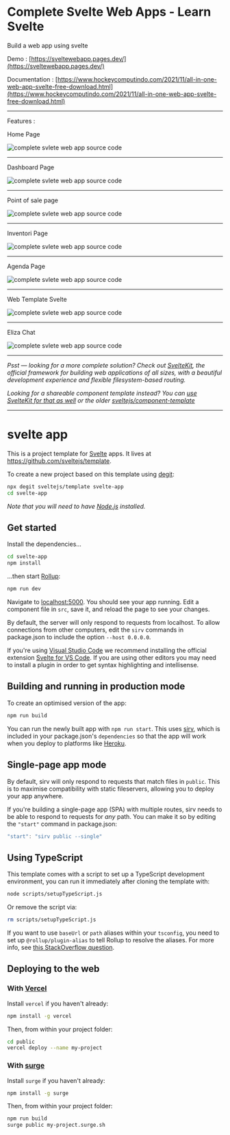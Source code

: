 # Complete Svelte Web Apps - Learn Svelte

Build a web app using svelte

Demo : [https://sveltewebapp.pages.dev/](https://sveltewebapp.pages.dev/)

Documentation : [https://www.hockeycomputindo.com/2021/11/all-in-one-web-app-svelte-free-download.html](https://www.hockeycomputindo.com/2021/11/all-in-one-web-app-svelte-free-download.html)

------------------------------------

Features :

Home Page 

![complete svlete web app source code](https://1.bp.blogspot.com/-25Zw_mviaNE/YYf86uy8FvI/AAAAAAAARpo/TvnMTv7uIfgii-UvJj0Bq4E82qtwoY66wCLcBGAsYHQ/s1024/free%2Bdownload%2Bsvelte%2Bsource%2Bcode%2Bfull%2Bonline%2Bweb%2Bapp%2B%25281%2529.jpg)


------------------------------------

Dashboard Page

![complete svlete web app source code](https://1.bp.blogspot.com/-N98kP1RYcD4/YYf86iO7xvI/AAAAAAAARps/TD-evvNOadMwwd3B6tI1CxE6TNWXnNR4gCLcBGAsYHQ/s1024/free%2Bdownload%2Bsvelte%2Bsource%2Bcode%2Bfull%2Bonline%2Bweb%2Bapp%2B%25282%2529.jpg)


------------------------------------

Point of sale page

![complete svlete web app source code](https://1.bp.blogspot.com/-KGlon1VO0uM/YYf88LJ4DfI/AAAAAAAARp8/t4rjDP7c390xQbZU0ntLntpBmeuPEQ2lQCLcBGAsYHQ/s1024/free%2Bdownload%2Bsvelte%2Bsource%2Bcode%2Bfull%2Bonline%2Bweb%2Bapp%2B%25286%2529.jpg)


------------------------------------

Inventori Page

![complete svlete web app source code](https://1.bp.blogspot.com/-W9dRlZT11fA/YYf88gMufeI/AAAAAAAARqA/gE4_2TlDiksqLqyeLIdBpj-n_crfqlRFQCLcBGAsYHQ/s1024/free%2Bdownload%2Bsvelte%2Bsource%2Bcode%2Bfull%2Bonline%2Bweb%2Bapp%2B%25287%2529.jpg)


------------------------------------

Agenda Page

![complete svlete web app source code](https://1.bp.blogspot.com/-nADPiWOcnf8/YYf87jMYzaI/AAAAAAAARp0/LBBGKm4bNE0yOsXekXDXrRGoqznJ7cixwCLcBGAsYHQ/s1024/free%2Bdownload%2Bsvelte%2Bsource%2Bcode%2Bfull%2Bonline%2Bweb%2Bapp%2B%25284%2529.jpg)

------------------------------------

Web Template Svelte

![complete svlete web app source code](https://1.bp.blogspot.com/-8rfMig_mAqA/YYf86_TQ37I/AAAAAAAARpw/S4TPBLkwa_QMljurIY9-aEqWMC-BKAb8wCLcBGAsYHQ/s1024/free%2Bdownload%2Bsvelte%2Bsource%2Bcode%2Bfull%2Bonline%2Bweb%2Bapp%2B%25283%2529.jpg)

------------------------------------

Eliza Chat

![complete svlete web app source code](https://1.bp.blogspot.com/-CUU2Qy6LbGA/YYf871rrljI/AAAAAAAARp4/hJxY-wVyOf4-U1WWqEKwaaNsMP3otaTgQCLcBGAsYHQ/s1024/free%2Bdownload%2Bsvelte%2Bsource%2Bcode%2Bfull%2Bonline%2Bweb%2Bapp%2B%25285%2529.jpg)

------------------------------------

*Psst — looking for a more complete solution? Check out [SvelteKit](https://kit.svelte.dev), the official framework for building web applications of all sizes, with a beautiful development experience and flexible filesystem-based routing.*

*Looking for a shareable component template instead? You can [use SvelteKit for that as well](https://kit.svelte.dev/docs#packaging) or the older [sveltejs/component-template](https://github.com/sveltejs/component-template)*

---

# svelte app

This is a project template for [Svelte](https://svelte.dev) apps. It lives at https://github.com/sveltejs/template.

To create a new project based on this template using [degit](https://github.com/Rich-Harris/degit):

```bash
npx degit sveltejs/template svelte-app
cd svelte-app
```

*Note that you will need to have [Node.js](https://nodejs.org) installed.*


## Get started

Install the dependencies...

```bash
cd svelte-app
npm install
```

...then start [Rollup](https://rollupjs.org):

```bash
npm run dev
```

Navigate to [localhost:5000](http://localhost:5000). You should see your app running. Edit a component file in `src`, save it, and reload the page to see your changes.

By default, the server will only respond to requests from localhost. To allow connections from other computers, edit the `sirv` commands in package.json to include the option `--host 0.0.0.0`.

If you're using [Visual Studio Code](https://code.visualstudio.com/) we recommend installing the official extension [Svelte for VS Code](https://marketplace.visualstudio.com/items?itemName=svelte.svelte-vscode). If you are using other editors you may need to install a plugin in order to get syntax highlighting and intellisense.

## Building and running in production mode

To create an optimised version of the app:

```bash
npm run build
```

You can run the newly built app with `npm run start`. This uses [sirv](https://github.com/lukeed/sirv), which is included in your package.json's `dependencies` so that the app will work when you deploy to platforms like [Heroku](https://heroku.com).


## Single-page app mode

By default, sirv will only respond to requests that match files in `public`. This is to maximise compatibility with static fileservers, allowing you to deploy your app anywhere.

If you're building a single-page app (SPA) with multiple routes, sirv needs to be able to respond to requests for *any* path. You can make it so by editing the `"start"` command in package.json:

```js
"start": "sirv public --single"
```

## Using TypeScript

This template comes with a script to set up a TypeScript development environment, you can run it immediately after cloning the template with:

```bash
node scripts/setupTypeScript.js
```

Or remove the script via:

```bash
rm scripts/setupTypeScript.js
```

If you want to use `baseUrl` or `path` aliases within your `tsconfig`, you need to set up `@rollup/plugin-alias` to tell Rollup to resolve the aliases. For more info, see [this StackOverflow question](https://stackoverflow.com/questions/63427935/setup-tsconfig-path-in-svelte).

## Deploying to the web

### With [Vercel](https://vercel.com)

Install `vercel` if you haven't already:

```bash
npm install -g vercel
```

Then, from within your project folder:

```bash
cd public
vercel deploy --name my-project
```

### With [surge](https://surge.sh/)

Install `surge` if you haven't already:

```bash
npm install -g surge
```

Then, from within your project folder:

```bash
npm run build
surge public my-project.surge.sh
```



